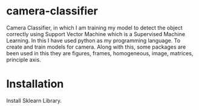 # camera-classifier
Camera Classifier, in which I am training my model to detect the object correctly using Support Vector Machine which is a Supervised Machine Learning. In this I have used python as my programming language. To create and train models for camera. Along with this, some packages are been used in this they are figures, frames, homogeneous, image, matrices, principle axis.

# Installation

Install Sklearn Library.



